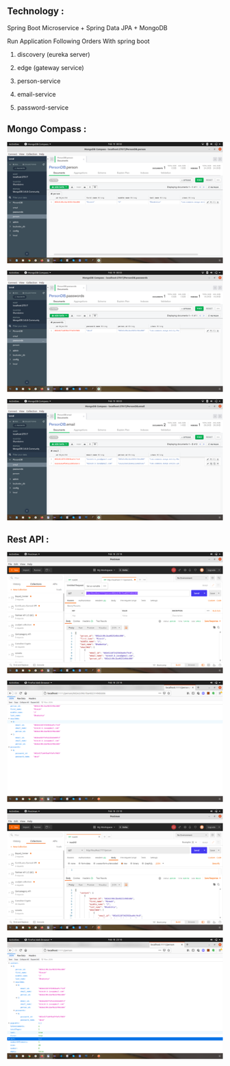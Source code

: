 Technology :
------------

Spring Boot Microservice + Spring Data JPA + MongoDB

Run Application Following Orders With spring boot

1) discovery (eureka server)

2) edge (gateway service)

3) person-service 

4) email-service

5) password-service

Mongo Compass :
------------

![alt text](https://github.com/nxsol-india/Microservice-Mongo/blob/main/MongoComposePicture/Screenshot%20from%202021-02-19%2000-02-57.png)

![alt text](https://github.com/nxsol-india/Microservice-Mongo/blob/main/MongoComposePicture/Screenshot%20from%202021-02-19%2000-03-02.png)

![alt text](https://github.com/nxsol-india/Microservice-Mongo/blob/main/MongoComposePicture/Screenshot%20from%202021-02-19%2000-03-10.png)


Rest API :
------------

![alt text](https://github.com/nxsol-india/Microservice-Mongo/blob/main/MongoComposePicture/First1.png)

![alt text](https://github.com/nxsol-india/Microservice-Mongo/blob/main/MongoComposePicture/First2.png)

![alt text](https://github.com/nxsol-india/Microservice-Mongo/blob/main/MongoComposePicture/First3.png)

![alt text](https://github.com/nxsol-india/Microservice-Mongo/blob/main/MongoComposePicture/First4.png)

